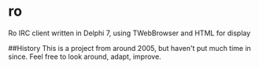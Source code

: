 # ro
Ro IRC client written in Delphi 7, using TWebBrowser and HTML for display

##History
This is a project from around 2005, but haven't put much time in since. Feel free to look around, adapt, improve.
